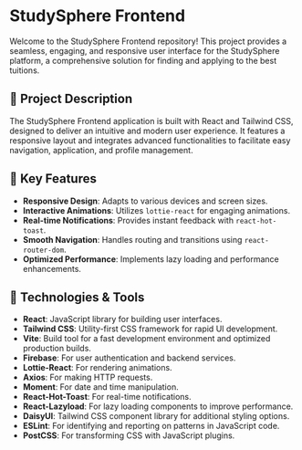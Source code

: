 # StudySphere Frontend

Welcome to the StudySphere Frontend repository! This project provides a seamless, engaging, and responsive user interface for the StudySphere platform, a comprehensive solution for finding and applying to the best tuitions.

## 🎯 Project Description

The StudySphere Frontend application is built with React and Tailwind CSS, designed to deliver an intuitive and modern user experience. It features a responsive layout and integrates advanced functionalities to facilitate easy navigation, application, and profile management.

## 🌟 Key Features

- **Responsive Design**: Adapts to various devices and screen sizes.
- **Interactive Animations**: Utilizes `lottie-react` for engaging animations.
- **Real-time Notifications**: Provides instant feedback with `react-hot-toast`.
- **Smooth Navigation**: Handles routing and transitions using `react-router-dom`.
- **Optimized Performance**: Implements lazy loading and performance enhancements.

## 🚀 Technologies & Tools

- **React**: JavaScript library for building user interfaces.
- **Tailwind CSS**: Utility-first CSS framework for rapid UI development.
- **Vite**: Build tool for a fast development environment and optimized production builds.
- **Firebase**: For user authentication and backend services.
- **Lottie-React**: For rendering animations.
- **Axios**: For making HTTP requests.
- **Moment**: For date and time manipulation.
- **React-Hot-Toast**: For real-time notifications.
- **React-Lazyload**: For lazy loading components to improve performance.
- **DaisyUI**: Tailwind CSS component library for additional styling options.
- **ESLint**: For identifying and reporting on patterns in JavaScript code.
- **PostCSS**: For transforming CSS with JavaScript plugins.
